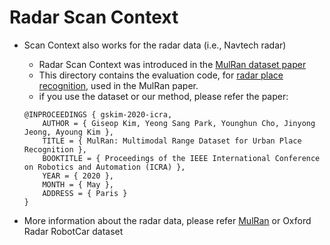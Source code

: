 # Radar Scan Context 

- Scan Context also works for the radar data (i.e., Navtech radar) 
    - Radar Scan Context was introduced in the [MulRan dataset paper](https://irap.kaist.ac.kr/publications/gskim-2020-icra.pdf)
    - This directory contains the evaluation code, for [radar place recognition](https://sites.google.com/view/mulran-pr/radar-place-recognition), used in the MulRan paper. 
    - if you use the dataset or our method, please refer the paper:
    ```
    @INPROCEEDINGS { gskim-2020-icra,
        AUTHOR = { Giseop Kim, Yeong Sang Park, Younghun Cho, Jinyong Jeong, Ayoung Kim },
        TITLE = { MulRan: Multimodal Range Dataset for Urban Place Recognition },
        BOOKTITLE = { Proceedings of the IEEE International Conference on Robotics and Automation (ICRA) },
        YEAR = { 2020 },
        MONTH = { May },
        ADDRESS = { Paris }
    }
    ```
    
- More information about the radar data, please refer [MulRan](https://sites.google.com/view/mulran-pr/home) or Oxford Radar RobotCar dataset 
    
    
